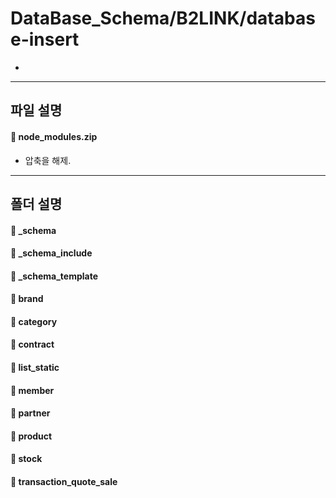**DataBase_Schema/B2LINK/database-insert**
===================

*

-------------
파일 설명
-------------

#### :file_folder: node_modules.zip
 * 압축을 해제.

-------------
폴더 설명
-------------

#### :open_file_folder: _schema

#### :open_file_folder: _schema_include

#### :open_file_folder: _schema_template

#### :open_file_folder: brand

#### :open_file_folder: category
#### :open_file_folder: contract
#### :open_file_folder: list_static
#### :open_file_folder: member
#### :open_file_folder: partner
#### :open_file_folder: product
#### :open_file_folder: stock
#### :open_file_folder: transaction_quote_sale
